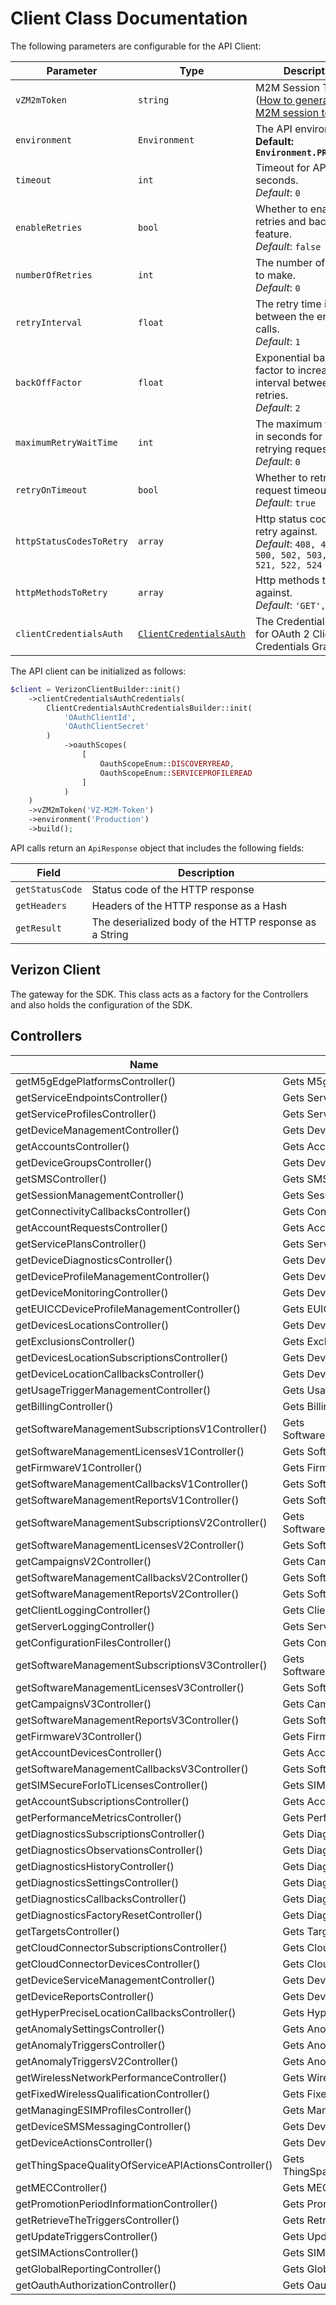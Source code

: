 
# Client Class Documentation

The following parameters are configurable for the API Client:

| Parameter | Type | Description |
|  --- | --- | --- |
| `vZM2mToken` | `string` | M2M Session Token ([How to generate an M2M session token?](page:getting-started/5g-edge-developer-creds-token#obtaining-a-vz-m2m-session-token-programmatically)) |
| `environment` | `Environment` | The API environment. <br> **Default: `Environment.PRODUCTION`** |
| `timeout` | `int` | Timeout for API calls in seconds.<br>*Default*: `0` |
| `enableRetries` | `bool` | Whether to enable retries and backoff feature.<br>*Default*: `false` |
| `numberOfRetries` | `int` | The number of retries to make.<br>*Default*: `0` |
| `retryInterval` | `float` | The retry time interval between the endpoint calls.<br>*Default*: `1` |
| `backOffFactor` | `float` | Exponential backoff factor to increase interval between retries.<br>*Default*: `2` |
| `maximumRetryWaitTime` | `int` | The maximum wait time in seconds for overall retrying requests.<br>*Default*: `0` |
| `retryOnTimeout` | `bool` | Whether to retry on request timeout.<br>*Default*: `true` |
| `httpStatusCodesToRetry` | `array` | Http status codes to retry against.<br>*Default*: `408, 413, 429, 500, 502, 503, 504, 521, 522, 524` |
| `httpMethodsToRetry` | `array` | Http methods to retry against.<br>*Default*: `'GET', 'PUT'` |
| `clientCredentialsAuth` | [`ClientCredentialsAuth`]($a/oauth-2-client-credentials-grant.md) | The Credentials Setter for OAuth 2 Client Credentials Grant |

The API client can be initialized as follows:

```php
$client = VerizonClientBuilder::init()
    ->clientCredentialsAuthCredentials(
        ClientCredentialsAuthCredentialsBuilder::init(
            'OAuthClientId',
            'OAuthClientSecret'
        )
            ->oauthScopes(
                [
                    OauthScopeEnum::DISCOVERYREAD,
                    OauthScopeEnum::SERVICEPROFILEREAD
                ]
            )
    )
    ->vZM2mToken('VZ-M2M-Token')
    ->environment('Production')
    ->build();
```

API calls return an `ApiResponse` object that includes the following fields:

| Field | Description |
|  --- | --- |
| `getStatusCode` | Status code of the HTTP response |
| `getHeaders` | Headers of the HTTP response as a Hash |
| `getResult` | The deserialized body of the HTTP response as a String |

## Verizon Client

The gateway for the SDK. This class acts as a factory for the Controllers and also holds the configuration of the SDK.

## Controllers

| Name | Description |
|  --- | --- |
| getM5gEdgePlatformsController() | Gets M5gEdgePlatformsController |
| getServiceEndpointsController() | Gets ServiceEndpointsController |
| getServiceProfilesController() | Gets ServiceProfilesController |
| getDeviceManagementController() | Gets DeviceManagementController |
| getAccountsController() | Gets AccountsController |
| getDeviceGroupsController() | Gets DeviceGroupsController |
| getSMSController() | Gets SMSController |
| getSessionManagementController() | Gets SessionManagementController |
| getConnectivityCallbacksController() | Gets ConnectivityCallbacksController |
| getAccountRequestsController() | Gets AccountRequestsController |
| getServicePlansController() | Gets ServicePlansController |
| getDeviceDiagnosticsController() | Gets DeviceDiagnosticsController |
| getDeviceProfileManagementController() | Gets DeviceProfileManagementController |
| getDeviceMonitoringController() | Gets DeviceMonitoringController |
| getEUICCDeviceProfileManagementController() | Gets EUICCDeviceProfileManagementController |
| getDevicesLocationsController() | Gets DevicesLocationsController |
| getExclusionsController() | Gets ExclusionsController |
| getDevicesLocationSubscriptionsController() | Gets DevicesLocationSubscriptionsController |
| getDeviceLocationCallbacksController() | Gets DeviceLocationCallbacksController |
| getUsageTriggerManagementController() | Gets UsageTriggerManagementController |
| getBillingController() | Gets BillingController |
| getSoftwareManagementSubscriptionsV1Controller() | Gets SoftwareManagementSubscriptionsV1Controller |
| getSoftwareManagementLicensesV1Controller() | Gets SoftwareManagementLicensesV1Controller |
| getFirmwareV1Controller() | Gets FirmwareV1Controller |
| getSoftwareManagementCallbacksV1Controller() | Gets SoftwareManagementCallbacksV1Controller |
| getSoftwareManagementReportsV1Controller() | Gets SoftwareManagementReportsV1Controller |
| getSoftwareManagementSubscriptionsV2Controller() | Gets SoftwareManagementSubscriptionsV2Controller |
| getSoftwareManagementLicensesV2Controller() | Gets SoftwareManagementLicensesV2Controller |
| getCampaignsV2Controller() | Gets CampaignsV2Controller |
| getSoftwareManagementCallbacksV2Controller() | Gets SoftwareManagementCallbacksV2Controller |
| getSoftwareManagementReportsV2Controller() | Gets SoftwareManagementReportsV2Controller |
| getClientLoggingController() | Gets ClientLoggingController |
| getServerLoggingController() | Gets ServerLoggingController |
| getConfigurationFilesController() | Gets ConfigurationFilesController |
| getSoftwareManagementSubscriptionsV3Controller() | Gets SoftwareManagementSubscriptionsV3Controller |
| getSoftwareManagementLicensesV3Controller() | Gets SoftwareManagementLicensesV3Controller |
| getCampaignsV3Controller() | Gets CampaignsV3Controller |
| getSoftwareManagementReportsV3Controller() | Gets SoftwareManagementReportsV3Controller |
| getFirmwareV3Controller() | Gets FirmwareV3Controller |
| getAccountDevicesController() | Gets AccountDevicesController |
| getSoftwareManagementCallbacksV3Controller() | Gets SoftwareManagementCallbacksV3Controller |
| getSIMSecureForIoTLicensesController() | Gets SIMSecureForIoTLicensesController |
| getAccountSubscriptionsController() | Gets AccountSubscriptionsController |
| getPerformanceMetricsController() | Gets PerformanceMetricsController |
| getDiagnosticsSubscriptionsController() | Gets DiagnosticsSubscriptionsController |
| getDiagnosticsObservationsController() | Gets DiagnosticsObservationsController |
| getDiagnosticsHistoryController() | Gets DiagnosticsHistoryController |
| getDiagnosticsSettingsController() | Gets DiagnosticsSettingsController |
| getDiagnosticsCallbacksController() | Gets DiagnosticsCallbacksController |
| getDiagnosticsFactoryResetController() | Gets DiagnosticsFactoryResetController |
| getTargetsController() | Gets TargetsController |
| getCloudConnectorSubscriptionsController() | Gets CloudConnectorSubscriptionsController |
| getCloudConnectorDevicesController() | Gets CloudConnectorDevicesController |
| getDeviceServiceManagementController() | Gets DeviceServiceManagementController |
| getDeviceReportsController() | Gets DeviceReportsController |
| getHyperPreciseLocationCallbacksController() | Gets HyperPreciseLocationCallbacksController |
| getAnomalySettingsController() | Gets AnomalySettingsController |
| getAnomalyTriggersController() | Gets AnomalyTriggersController |
| getAnomalyTriggersV2Controller() | Gets AnomalyTriggersV2Controller |
| getWirelessNetworkPerformanceController() | Gets WirelessNetworkPerformanceController |
| getFixedWirelessQualificationController() | Gets FixedWirelessQualificationController |
| getManagingESIMProfilesController() | Gets ManagingESIMProfilesController |
| getDeviceSMSMessagingController() | Gets DeviceSMSMessagingController |
| getDeviceActionsController() | Gets DeviceActionsController |
| getThingSpaceQualityOfServiceAPIActionsController() | Gets ThingSpaceQualityOfServiceAPIActionsController |
| getMECController() | Gets MECController |
| getPromotionPeriodInformationController() | Gets PromotionPeriodInformationController |
| getRetrieveTheTriggersController() | Gets RetrieveTheTriggersController |
| getUpdateTriggersController() | Gets UpdateTriggersController |
| getSIMActionsController() | Gets SIMActionsController |
| getGlobalReportingController() | Gets GlobalReportingController |
| getOauthAuthorizationController() | Gets OauthAuthorizationController |

